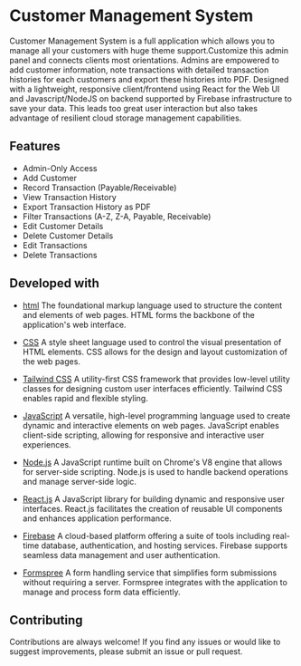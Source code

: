 
# Customer Management System

Customer Management System is a full application which allows you to manage all your customers with huge theme support.Customize this admin panel and connects clients most orientations. Admins are empowered to add customer information, note transactions with detailed transaction histories for each customers and export these histories into PDF. Designed with a lightweight, responsive client/frontend using React for the Web UI and Javascript/NodeJS on backend supported by Firebase infrastructure to save your data. This leads too great user interaction but also takes advantage of resilient cloud storage management capabilities.





## Features

- Admin-Only Access
- Add Customer
- Record Transaction (Payable/Receivable)
- View Transaction History
- Export Transaction History as PDF
- Filter Transactions (A-Z, Z-A, Payable, Receivable)
- Edit Customer Details
- Delete Customer Details
- Edit Transactions
- Delete Transactions

## Developed with

-  [html](https://html.com)
The foundational markup language used to structure the content and elements of web pages. HTML forms the backbone of the application's web interface.

- [CSS](https://html.com)
A style sheet language used to control the visual presentation of HTML elements. CSS allows for the design and layout customization of the web pages.

- [Tailwind CSS](https://tailwindcss.com/)
A utility-first CSS framework that provides low-level utility classes for designing custom user interfaces efficiently. Tailwind CSS enables rapid and flexible styling.

- [JavaScript](https://www.javascript.com/)
A versatile, high-level programming language used to create dynamic and interactive elements on web pages. JavaScript enables client-side scripting, allowing for responsive and interactive user experiences.

- [Node.js](https://nodejs.org/en)
A JavaScript runtime built on Chrome's V8 engine that allows for server-side scripting. Node.js is used to handle backend operations and manage server-side logic.

- [React.js](https://formspree.io/)
A JavaScript library for building dynamic and responsive user interfaces. React.js facilitates the creation of reusable UI components and enhances application performance.

- [Firebase](https://firebase.google.com/)
A cloud-based platform offering a suite of tools including real-time database, authentication, and hosting services. Firebase supports seamless data management and user authentication.

- [Formspree](https://react.dev/)
A form handling service that simplifies form submissions without requiring a server. Formspree integrates with the application to manage and process form data efficiently.
## Contributing

Contributions are always welcome!
If you find any issues or would like to suggest improvements, please submit an issue or pull request.



